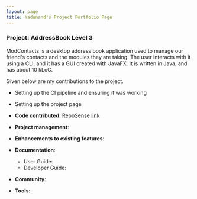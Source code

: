 ```yaml
---
layout: page
title: Yadunand's Project Portfolio Page
---
```


### Project: AddressBook Level 3

ModContacts is a desktop address book application used to manage our friend's contacts and the modules they are taking. The user interacts with it using a CLI, and it has a GUI created with JavaFX. It is written in Java, and has about 10 kLoC.

Given below are my contributions to the project.

* Setting up the CI pipeline and ensuring it was working
* Setting up the project page

* **Code contributed**: [RepoSense link]()

* **Project management**:

* **Enhancements to existing features**:

* **Documentation**:
  * User Guide:
  * Developer Guide:

* **Community**:

* **Tools**:
